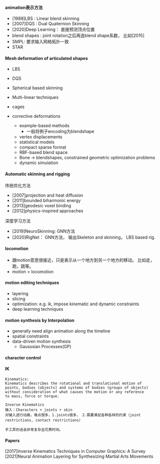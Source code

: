 #### animation表示方法

- [1988]LBS : Linear blend skinning
- [2007]DQS : Dual Quaternion Skinning
- [2020]Deep Learning： 直接预测顶点位置
- blend shapes : joint rotation之后再连blend shape系数， 比如[2015]
- SMPL: 要求输入网格拓扑一致
- STAR


#### Mesh deformation of articulated shapes
- LBS
- DQS
- Spherical based skinning
- Multi-linear techniques
- cages

- corrective deformations
  - example-based methods
    - 一般将例子encoding为blendshape
  - vertex displacements
  - statistical models
  - compact sparse format
  - RBF-based blend space
  - Bone -> blendshapes, constrained geometric optimization problems
  - dynamic simulation




#### Automatic skinning and rigging

传统优化方法
- [2007]projection and heat diffusion
- [2011]bounded biharmonic energy
- [2013]geodesic voxel binding
- [2012]physics-inspired approaches

深度学习方法
- [2019]NeuroSkinning: GNN方法
- [2020]RigNet： GNN方法， 输出Skeleton and skinning， LBS based rig.


#### locomotion
- 跟motion意思很接近，只是表示从一个地方到另一个地方的移动。 比如走，跑，跳等。
- motion > locomotion

#### motion editing techniques
- layering
- slicing
- optimization: e.g. ik, impose kinematic and dynamic constraints
- deep learning techniques

#### motion synthesis by Interpolation
- generally need align animation along the timeline
- spatial constraints
- data-driven motion synthesis
  - Gausssian Processes(GP) 

#### character control

#### IK
```
Kinematics: 
Kinematics describes the rotational and translational motion of
points, bodies (objects) and systems of bodies (groups of objects)
without consideration of what causes the motion or any reference
to mass, force or torque.
```

```
Inverse Kinematics
输入：Characters + joints + skin
对输入进行动画，难点很多，1.joints很多， 2.需要满足各种各样的约束（joint restrictions, contact restrictions）

手工弄的话会非常复杂且花费时间。
```


#### Papers
[2017]Inverse Kinematics Techniques in Computer Graphics: A Survey
[2021]Neural Animation Layering for Synthesizing Martial Arts Movements


